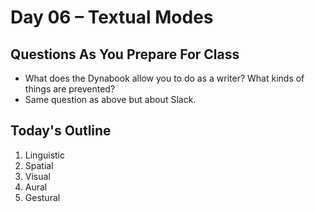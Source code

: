 # Day 06 – Textual Modes

## Questions As You Prepare For Class

* What does the Dynabook allow you to do as a writer? What kinds of things are prevented?
* Same question as above but about Slack.
	
## Today's Outline

1. Linguistic
1. Spatial
1. Visual
1. Aural
1. Gestural